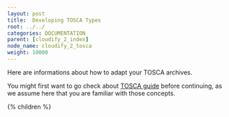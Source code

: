 ```yaml
---
layout: post
title:  Developing TOSCA Types
root: ../../
categories: DOCUMENTATION
parent: [cloudify_2_index]
node_name: cloudify_2_tosca
weight: 10000
---
```


Here are informations about how to adapt your TOSCA archives.

You might first want to go check about [TOSCA guide](#/documentation/devops_guide/tosca_concepts.html "TOSCA guide") before continuing, as we assume here that you are familiar with those concepts.

{% children %}
